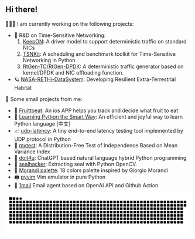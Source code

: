 ## Hi there!

🧑🏽‍💻 I am currently working on the following projects:

- 🔬 R&D on Time-Sensitive Networking:
    1. [KeepON](https://github.com/ChuanyuXue/KeepON-rpi): A driver model to support deterministic traffic on standard NICs
    2. [TSNKit](https://github.com/ChuanyuXue/tsnkit): A scheduling and benchmark toolkit for Time-Sensitive Networking in Python.
    3. [RtGen-TC](https://github.com/ChuanyuXue/RPiTSN)/[RtGen-DPDK](https://github.com/ChuanyuXue/rtgen-dpdk): A deterministic traffic generator based on kernel/DPDK and NIC offloading function.
- 🪐 [NASA-RETHi-DataSystem](https://github.com/ChuanyuXue/NASA-RETHi-DataService): Developing Resilient Extra-Terrestrial Habitat

🤷 Some small projects from me:
- 🍋 [Fruittoeat](https://apps.apple.com/us/app/fruittoeat/id6499253474): An ios APP helps you track and decide what fruit to eat
- 🧸 [Learning Python the Smart Way](https://github.com/datawhalechina/learn-python-the-smart-way): An efficient and joyful way to learn Python language \[中文\]
- 📈 [udp-latency](https://github.com/ChuanyuXue/udp-latency): A tiny end-to-end latency testing tool implemented by UDP protocol in Python
- 📐 [mvtest](https://github.com/ChuanyuXue/MVTest): A Distribution-Free Test of Independence Based on Mean Variance Index
- 🐶 [doit4u](https://github.com/ChuanyuXue/doit4u): ChatGPT based natural language hybrid Python programming
- 🦭 [sealhacker](https://github.com/ChuanyuXue/sealhacker): Extracting seal with Python OpenCV.
- 🎨 [Morandi palette](https://medium.com/@skewcy/hackers-and-painters-crafting-an-academic-color-palette-inspired-by-giorgio-morandi-c1cb792f8b74): 18 colors palette inspired by Giorgio Morandi
- 🖨️ [pyvim](https://github.com/ChuanyuXue/pyvim) Vim emulator in pure Python
- 📧 [1mail](https://github.com/ChuanyuXue/1mail) Email agent based on OpenAI API and Github Action


![Snake animation](https://github.com/chuanyuxue/chuanyuxue/blob/output/github-contribution-grid-snake.svg)

